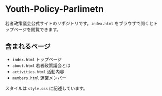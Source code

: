 # Youth-Policy-Parlimetn

若者政策議会公式サイトのリポジトリです。`index.html` をブラウザで開くとトップページを閲覧できます。

## 含まれるページ
- `index.html` トップページ
- `about.html` 若者政策議会とは
- `activities.html` 活動内容
- `members.html` 運営メンバー

スタイルは `style.css` に記述しています。
